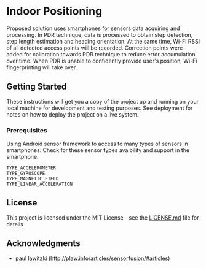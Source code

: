 # Indoor Positioning

Proposed solution uses smartphones for sensors data acquiring and processing. In PDR technique, data is processed to obtain step detection, step length estimation and heading orientation. At the same time, Wi-Fi RSSI of all detected access points will be recorded.
Correction points were added for calibration towards PDR technique to reduce error accumulation over time.
When PDR is unable to confidently provide user's position, Wi-Fi fingerprinting will take over.


## Getting Started

These instructions will get you a copy of the project up and running on your local machine for development and testing purposes. See deployment for notes on how to deploy the project on a live system.

### Prerequisites

Using Android sensor framework to access to many types of sensors in smartphones. Check for these sensor types avaibility and support in the smartphone.

```
TYPE_ACCELEROMETER
TYPE_GYROSCOPE
TYPE_MAGNETIC_FIELD
TYPE_LINEAR_ACCELERATION
```

## License

This project is licensed under the MIT License - see the [LICENSE.md](LICENSE.md) file for details

## Acknowledgments

* paul lawitzki (http://plaw.info/articles/sensorfusion/#articles)

